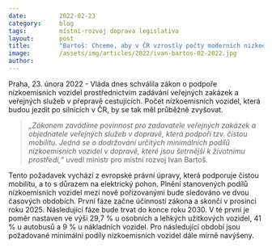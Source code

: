 ```yaml
---
date:         2022-02-23
category:     blog
tags:         místní-rozvoj doprava legislativa
layout:       post
title:        "Bartoš: Chceme, aby v ČR vzrostly počty moderních nízkoemisních vozidel ve veřejné službě a dopravě"
image:        /assets/img/articles/2022/ivan-bartos-02-2022.jpg
author:       
---
```


Praha, 23. února 2022 - Vláda dnes schválila zákon o podpoře nízkoemisních vozidel prostřednictvím zadávání veřejných zakázek a veřejných služeb v přepravě cestujících. Počet nízkoemisních vozidel, která budou jezdit po silnicích v ČR, by se tak měl průběžně zvyšovat.

> *„Zákonem zavádíme povinnost pro zadavatele veřejných zakázek a objednatele veřejných služeb v dopravě, která podpoří tzv. čistou mobilitu. Jedná se o dodržování určitých minimálních podílů nízkoemisních vozidel v dopravě, které jsou šetrnější k životnímu prostředí,“* uvedl ministr pro místní rozvoj Ivan Bartoš.

Tento požadavek vychází z evropské právní úpravy, která podporuje čistou mobilitu, a to s důrazem na elektrický pohon. Plnění stanovených podílů nízkoemisních vozidel mezi nově pořizovanými bude sledováno ve dvou časových obdobích. První fáze začne účinností zákona a skončí v prosinci roku 2025. Následující fáze bude trvat do konce roku 2030. V té první je poměr nastaven ve výši 29,7 % u osobních a lehkých užitkových vozidel, 41 % u autobusů a 9 % u nákladních vozidel. Pro následující období jsou požadované minimální podíly nízkoemisních vozidel dále mírně navýšeny.
